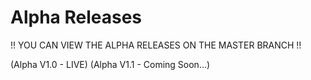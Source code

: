 # Alpha Releases 

!! YOU CAN VIEW THE ALPHA RELEASES ON THE MASTER BRANCH !!

(Alpha V1.0 - LIVE)
(Alpha V1.1 - Coming Soon...)
